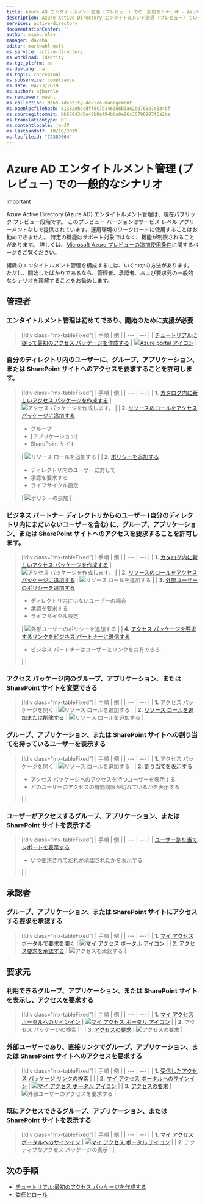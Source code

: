 ```yaml
---
title: Azure AD エンタイトルメント管理 (プレビュー) での一般的なシナリオ - Azure Active Directory
description: Azure Active Directory エンタイトルメント管理 (プレビュー) での一般的なシナリオの場合に従う必要がある、大まかな手順について説明します。
services: active-directory
documentationCenter: ''
author: msaburnley
manager: daveba
editor: markwahl-msft
ms.service: active-directory
ms.workload: identity
ms.tgt_pltfrm: na
ms.devlang: na
ms.topic: conceptual
ms.subservice: compliance
ms.date: 04/23/2019
ms.author: ajburnle
ms.reviewer: mwahl
ms.collection: M365-identity-device-management
ms.openlocfilehash: 81382ebecdff6c7b146386b3ae2b0768a7c834bf
ms.sourcegitcommit: bb65043d5e49b8af94bba0e96c36796987f5a2be
ms.translationtype: HT
ms.contentlocale: ja-JP
ms.lasthandoff: 10/16/2019
ms.locfileid: "72389064"
---
```

# <a name="common-scenarios-in-azure-ad-entitlement-management-preview"></a>Azure AD エンタイトルメント管理 (プレビュー) での一般的なシナリオ

> [!IMPORTANT]
> Azure Active Directory (Azure AD) エンタイトルメント管理は、現在パブリック プレビュー段階です。
> このプレビュー バージョンはサービス レベル アグリーメントなしで提供されています。運用環境のワークロードに使用することはお勧めできません。 特定の機能はサポート対象ではなく、機能が制限されることがあります。
> 詳しくは、[Microsoft Azure プレビューの追加使用条件](https://azure.microsoft.com/support/legal/preview-supplemental-terms/)に関するページをご覧ください。

組織のエンタイトルメント管理を構成するには、いくつかの方法があります。 ただし、開始したばかりであるなら、管理者、承認者、および要求元の一般的なシナリオを理解することをお勧めします。

## <a name="administrators"></a>管理者

### <a name="im-new-to-entitlement-management-and-i-want-help-with-getting-started"></a>エンタイトルメント管理は初めてであり、開始のために支援が必要

> [!div class="mx-tableFixed"]
> | 手順 | 例 |
> | --- | --- |
> | [チュートリアルに従って最初のアクセス パッケージを作成する](entitlement-management-access-package-first.md) | [![Azure portal アイコン](./media/entitlement-management-scenarios/azure-portal.png)](./media/entitlement-management-scenarios/azure-portal-expanded.png#lightbox) |

### <a name="i-want-to-allow-users-in-my-directory-to-request-access-to-groups-applications-or-sharepoint-sites"></a>自分のディレクトリ内のユーザーに、グループ、アプリケーション、または SharePoint サイトへのアクセスを要求することを許可します。

> [!div class="mx-tableFixed"]
> | 手順 | 例 |
> | --- | --- |
> | **1.** [カタログ内に新しいアクセス パッケージを作成する](entitlement-management-access-package-create.md#start-new-access-package) | ![アクセス パッケージを作成します。](./media/entitlement-management-scenarios/access-package.png) |
> | **2.** [リソースのロールをアクセス パッケージに追加する](entitlement-management-access-package-resources.md#add-resource-roles)<ul><li>グループ</li><li>[アプリケーション]</li><li>SharePoint サイト</li></ul> | ![リソース ロールを追加する](./media/entitlement-management-scenarios/resource-roles.png) |
> | **3.** [ポリシーを追加する](entitlement-management-access-package-request-policy.md#for-users-in-your-directory)<ul><li>ディレクトリ内のユーザーに対して</li><li>承認を要求する</li><li>ライフサイクル設定</li></ul> | ![ポリシーの追加](./media/entitlement-management-scenarios/policy.png) |

### <a name="i-want-to-allow-users-from-my-business-partners-directory-including-users-not-yet-in-my-directory-to-request-access-to-groups-applications-or-sharepoint-sites"></a>ビジネス パートナー ディレクトリからのユーザー (自分のディレクトリ内にまだいないユーザーを含む) に、グループ、アプリケーション、または SharePoint サイトへのアクセスを要求することを許可します。

> [!div class="mx-tableFixed"]
> | 手順 | 例 |
> | --- | --- |
> | **1.** [カタログ内に新しいアクセス パッケージを作成する](entitlement-management-access-package-create.md#start-new-access-package) | ![アクセス パッケージを作成します。](./media/entitlement-management-scenarios/access-package.png) |
> | **2.** [リソースのロールをアクセス パッケージに追加する](entitlement-management-access-package-resources.md#add-resource-roles) | ![リソース ロールを追加する](./media/entitlement-management-scenarios/resource-roles.png) |
> | **3.** [外部ユーザーのポリシーを追加する](entitlement-management-access-package-request-policy.md#for-users-not-in-your-directory)<ul><li>ディレクトリ内にいないユーザーの場合</li><li>承認を要求する</li><li>ライフサイクル設定</li></ul> | ![外部ユーザーのポリシーを追加する](./media/entitlement-management-scenarios/policy-external.png) |
> | **4.** [アクセス パッケージを要求するリンクをビジネス パートナーに送信する](entitlement-management-access-package-settings.md)<ul><li>ビジネス パートナーはユーザーとリンクを共有できる</li></ul> |  |

### <a name="i-want-to-change-the-groups-applications-or-sharepoint-sites-in-an-access-package"></a>アクセス パッケージ内のグループ、アプリケーション、または SharePoint サイトを変更できる

> [!div class="mx-tableFixed"]
> | 手順 | 例 |
> | --- | --- |
> | **1.** アクセス パッケージを開く | ![リソース ロールを追加する](./media/entitlement-management-scenarios/resource-roles.png) |
> | **2.** [リソース ロールを追加または削除する](entitlement-management-access-package-resources.md#add-resource-roles) | ![リソース ロールを追加する](./media/entitlement-management-scenarios/resource-roles-add.png) |

### <a name="i-want-to-view-who-has-an-assignment-to-groups-applications-or-sharepoint-sites"></a>グループ、アプリケーション、または SharePoint サイトへの割り当てを持っているユーザーを表示する

> [!div class="mx-tableFixed"]
> | 手順 | 例 |
> | --- | --- |
> | **1.** アクセス パッケージを開く | ![リソース ロールを追加する](./media/entitlement-management-scenarios/resource-roles.png) |
> | **2.** [割り当てを表示する](entitlement-management-access-package-assignments.md#view-who-has-an-assignment)<ul><li>アクセス パッケージへのアクセスを持つユーザーを表示する</li><li>どのユーザーのアクセスの有効期限が切れているかを表示する</li></ul> |  |

### <a name="i-want-to-view-groups-applications-or-sharepoint-sites-a-user-has-access-to"></a>ユーザーがアクセスするグループ、アプリケーション、または SharePoint サイトを表示する

> [!div class="mx-tableFixed"]
> | 手順 | 例 |
> | --- | --- |
> | [ユーザー割り当てレポートを表示する](entitlement-management-reports.md)<ul><li>いつ要求されてだれが承認されたかを表示する</li></ul> |  |

## <a name="approvers"></a>承認者

### <a name="i-want-to-approve-requests-to-access-groups-applications-or-sharepoint-sites"></a>グループ、アプリケーション、または SharePoint サイトにアクセスする要求を承認する

> [!div class="mx-tableFixed"]
> | 手順 | 例 |
> | --- | --- |
> | **1.** [マイ アクセス ポータルで要求を開く](entitlement-management-request-approve.md#open-request) | [![マイ アクセス ポータル アイコン](./media/entitlement-management-scenarios/my-access-portal.png)](./media/entitlement-management-scenarios/my-access-portal-expanded.png#lightbox) |
> | **2.** [アクセス要求を承認する](entitlement-management-request-approve.md#approve-or-deny-request) | ![アクセスを承認する](./media/entitlement-management-scenarios/approve-access.png) |

## <a name="requestors"></a>要求元

### <a name="i-want-to-view-the-groups-applications-or-sharepoint-sites-available-to-me-and-request-access"></a>利用できるグループ、アプリケーション、または SharePoint サイトを表示し、アクセスを要求する

> [!div class="mx-tableFixed"]
> | 手順 | 例 |
> | --- | --- |
> | **1.** [マイ アクセス ポータルへのサインイン](entitlement-management-request-access.md#sign-in-to-the-my-access-portal) | [![マイ アクセス ポータル アイコン](./media/entitlement-management-scenarios/my-access-portal.png)](./media/entitlement-management-scenarios/my-access-portal-expanded.png#lightbox) |
> | **2.** アクセス パッケージの検索 |  |
> | **3.** [アクセスの要求](entitlement-management-request-access.md#request-an-access-package) | ![アクセスの要求](./media/entitlement-management-scenarios/request-access.png) |

### <a name="im-an-external-user-and-i-want-to-request-access-to-groups-applications-or-sharepoint-sites-with-a-direct-link"></a>外部ユーザーであり、直接リンクでグループ、アプリケーション、または SharePoint サイトへのアクセスを要求する

> [!div class="mx-tableFixed"]
> | 手順 | 例 |
> | --- | --- |
> | **1.** [受信したアクセス パッケージ リンクの検索](entitlement-management-access-package-settings.md) |  |
> | **2.** [マイ アクセス ポータルへのサインイン](entitlement-management-request-access.md#sign-in-to-the-my-access-portal) | [![マイ アクセス ポータル アイコン](./media/entitlement-management-scenarios/my-access-portal.png)](./media/entitlement-management-scenarios/my-access-portal-expanded.png#lightbox) |
> | **3.** [アクセスの要求](entitlement-management-request-access.md#request-an-access-package) | ![外部ユーザーのアクセスを要求する](./media/entitlement-management-scenarios/request-access-external.png) |

### <a name="i-want-to-view-the-groups-applications-or-sharepoint-sites-i-already-have-access-to"></a>既にアクセスできるグループ、アプリケーション、または SharePoint サイトを表示する

> [!div class="mx-tableFixed"]
> | 手順 | 例 |
> | --- | --- |
> | **1.** [マイ アクセス ポータルへのサインイン](entitlement-management-request-access.md#sign-in-to-the-my-access-portal) | [![マイ アクセス ポータル アイコン](./media/entitlement-management-scenarios/my-access-portal.png)](./media/entitlement-management-scenarios/my-access-portal-expanded.png#lightbox) |
> | **2.** アクティブなアクセス パッケージの表示 |  |

## <a name="next-steps"></a>次の手順

- [チュートリアル:最初のアクセス パッケージを作成する](entitlement-management-access-package-first.md)
- [委任とロール](entitlement-management-delegate.md)
